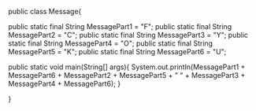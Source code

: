 public class Message{
  
  public static final String MessagePart1 = "F";
  public static final String MessagePart2 = "C";
  public static final String MessagePart3 = "Y";
  public static final String MessagePart4 = "O";
  public static final String MessagePart5 = "K";
  public static final String MessagePart6 = "U";
  
  public static void main(String[] args){
    System.out.println(MessagePart1 + MessagePart6 + MessagePart2 + MessagePart5 + " " + MessagePart3 + MessagePart4 + MessagePart6);
  }
  
}
